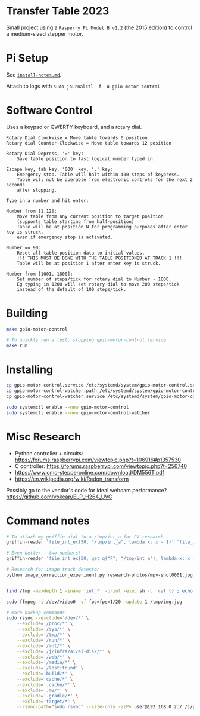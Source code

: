 
# Transfer Table 2023

Small project using a `Rasperry Pi Model B v1.2` (the 2015 edition) to
control a medium-sized stepper motor.

# Pi Setup

See [`install-notes.md`](install-notes.md).

Attach to logs with `sudo journalctl -f -u gpio-motor-control`

# Software Control

Uses a keypad or QWERTY keyboard, and a rotary dial.

```
Rotary Dial Clockwise = Move table towards 0 position
Rotary dial Counter-Clockwise = Move table towards 12 position

Rotary Dial Depress, '=' key:
    Save table position to last logical number typed in.

Escape key, tab key, '000' key, '.' key:
    Emergency stop. Table will halt within 400 steps of keypress.
    Table will not be operable from electronic controls for the next 2 seconds
    after stopping.

Type in a number and hit enter:

Number from [1,12]:
    Move table from any current position to target position
    (supports table starting from half-position)
    Table will be at position N for programming purposes after enter key is struck,
    even if emergency stop is activated.

Number == 90:
    Reset all table position data to initial values.
    !!! THIS MUST BE DONE WITH THE TABLE POSITIONED AT TRACK 1 !!!
    Table will be at position 1 after enter key is struck.

Number from [1001, 1800]:
    Set number of steps/tick for rotary dial to Number - 1000.
    Eg typing in 1200 will set rotary dial to move 200 steps/tick
    instead of the default of 100 steps/tick.

```

# Building

```bash
make gpio-motor-control

# To quickly run a test, stopping gpio-motor-control.service
make run

```

# Installing

```bash
cp gpio-motor-control.service /etc/systemd/system/gpio-motor-control.service
cp gpio-motor-control-watcher.path /etc/systemd/system/gpio-motor-control-watcher.path
cp gpio-motor-control-watcher.service /etc/systemd/system/gpio-motor-control-watcher.service

sudo systemctl enable --now gpio-motor-control
sudo systemctl enable --now gpio-motor-control-watcher

```

# Misc Research

 - Python controller + circuits: https://forums.raspberrypi.com/viewtopic.php?t=106916#p1357530
 - C controller: https://forums.raspberrypi.com/viewtopic.php?t=256740
 - https://www.omc-stepperonline.com/download/DM556T.pdf
 - https://en.wikipedia.org/wiki/Radon_transform

Possibly go to the vendor's code for ideal webcam performance? https://github.com/yokeap/ELP_H264_UVC


# Command notes

```bash
# To attach my griffin dial to a /tmp/int_a for CV research
griffin-reader 'file_int_ex(50, "/tmp/int_a", lambda x: x - 1)' 'file_int_ex(50, "/tmp/int_a", lambda x: x + 1)' 'None'

# Even better - two numbers!
griffin-reader 'file_int_ex(50, get_g("F", "/tmp/int_a"), lambda x: x - 1)' 'file_int_ex(50, get_g("F", "/tmp/int_a"), lambda x: x + 1)' 'flip_g("F", "/tmp/int_a", "/tmp/int_b")'

# Research for image track detector
python image_correction_experiment.py research-photos/mpv-shot0001.jpg research-photos/mpv-shot0002.jpg research-photos/mpv-shot0003.jpg research-photos/mpv-shot0004.jpg research-photos/mpv-shot0010.jpg research-photos/mpv-shot0011.jpg research-photos/mpv-shot0012.jpg


find /tmp -maxdepth 1 -iname 'int_*' -print -exec sh -c 'cat {} ; echo ' \;

sudo ffmpeg -i /dev/video0 -vf fps=fps=1/20 -update 1 /tmp/img.jpg

# More backup commands
sudo rsync --exclude='/dev/*' \
    --exclude='/proc/*' \
    --exclude='/sys/*' \
    --exclude='/tmp/*' \
    --exclude='/run/*' \
    --exclude='/mnt/*' \
    --exclude='/j/infra/ai/ai-disk/*' \
    --exclude='/web/*' \
    --exclude='/media/*' \
    --exclude='/lost+found' \
    --exclude='build/*' \
    --exclude='cache/*' \
    --exclude='.cache/*' \
    --exclude='.m2/*' \
    --exclude='.gradle/*' \
    --exclude='target/*' \
    --rsync-path="sudo rsync" --size-only -azPv user@192.168.0.2:/ /j/proj/table-sd-card-backup


```

